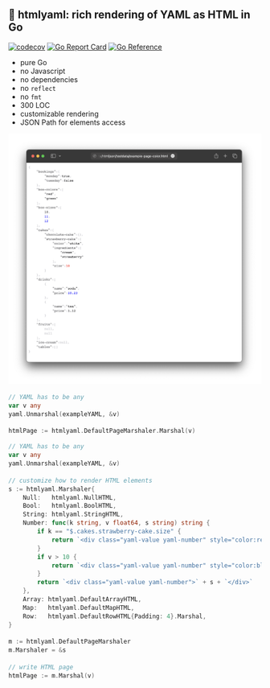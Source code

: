 ## 🥝 htmlyaml: rich rendering of YAML as HTML in Go

[![codecov](https://codecov.io/gh/nikolaydubina/htmlyaml/branch/master/graph/badge.svg?token=yXmNdIDn8O)](https://codecov.io/gh/nikolaydubina/htmlyaml)
[![Go Report Card](https://goreportcard.com/badge/github.com/nikolaydubina/htmlyaml)](https://goreportcard.com/report/github.com/nikolaydubina/htmlyaml)
[![Go Reference](https://pkg.go.dev/badge/github.com/nikolaydubina/htmlyaml.svg)](https://pkg.go.dev/github.com/nikolaydubina/htmlyaml)

* pure Go
* no Javascript
* no dependencies
* no `reflect`
* no `fmt`
* 300 LOC
* customizable rendering
* JSON Path for elements access

![](./doc/example-color.png)

```go
// YAML has to be any
var v any
yaml.Unmarshal(exampleYAML, &v)

htmlPage := htmlyaml.DefaultPageMarshaler.Marshal(v)
```

```go
// YAML has to be any
var v any
yaml.Unmarshal(exampleYAML, &v)

// customize how to render HTML elements
s := htmlyaml.Marshaler{
    Null:   htmlyaml.NullHTML,
    Bool:   htmlyaml.BoolHTML,
    String: htmlyaml.StringHTML,
    Number: func(k string, v float64, s string) string {
        if k == "$.cakes.strawberry-cake.size" {
            return `<div class="yaml-value yaml-number" style="color:red;">` + s + `</div>`
        }
        if v > 10 {
            return `<div class="yaml-value yaml-number" style="color:blue;">` + s + `</div>`
        }
        return `<div class="yaml-value yaml-number">` + s + `</div>`
    },
    Array: htmlyaml.DefaultArrayHTML,
    Map:   htmlyaml.DefaultMapHTML,
    Row:   htmlyaml.DefaultRowHTML{Padding: 4}.Marshal,
}

m := htmlyaml.DefaultPageMarshaler
m.Marshaler = &s

// write HTML page
htmlPage := m.Marshal(v)
```
